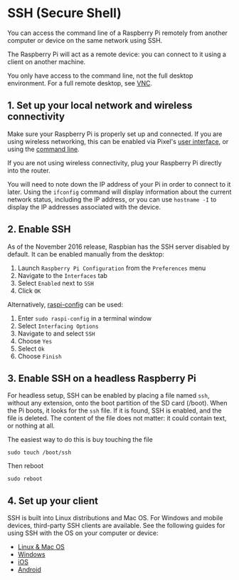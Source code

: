 # SSH (Secure Shell)

You can access the command line of a Raspberry Pi remotely from another computer or device on the same network using SSH.

The Raspberry Pi will act as a remote device: you can connect to it using a client on another machine. 

You only have access to the command line, not the full desktop environment. For a full remote desktop, see [VNC](../vnc/README.md).

## 1. Set up your local network and wireless connectivity

Make sure your Raspberry Pi is properly set up and connected. If you are using wireless networking, this can be enabled via Pixel's [user interface](../../configuration/wireless/README.md), or using the [command line](../../configuration/wireless/wireless-cli.md). 

If you are not using wireless connectivity, plug your Raspberry Pi directly into the router.

You will need to note down the IP address of your Pi in order to connect to it later. Using the `ifconfig` command will display information about the current network status, including the IP address, or you can use `hostname -I` to display the IP addresses associated with the device.

## 2. Enable SSH

As of the November 2016 release, Raspbian has the SSH server disabled by default. It can be enabled manually from the desktop:

1. Launch `Raspberry Pi Configuration` from the `Preferences` menu
1. Navigate to the `Interfaces` tab
1. Select `Enabled` next to `SSH`
1. Click `OK`

Alternatively, [raspi-config](../../configuration/raspi-config.md) can be used:

1. Enter `sudo raspi-config` in a terminal window
1. Select `Interfacing Options`
1. Navigate to and select `SSH`
1. Choose `Yes` 
1. Select `Ok`
1. Choose `Finish`

## 3. Enable SSH on a headless Raspberry Pi

For headless setup, SSH can be enabled by placing a file named `ssh`, without any extension, onto the boot partition of the SD card (/boot). When the Pi boots, it looks for the `ssh` file. If it is found, SSH is enabled, and the file is deleted. The content of the file does not matter: it could contain text, or nothing at all.

The easiest way to do this is buy touching the file
```
sudo touch /boot/ssh
```
Then reboot
```
sudo reboot
```

## 4. Set up your client

SSH is built into Linux distributions and Mac OS. For Windows and mobile devices, third-party SSH clients are available. See the following guides for using SSH with the OS on your computer or device:

- [Linux & Mac OS](unix.md)
- [Windows](windows.md)
- [iOS](ios.md)
- [Android](android.md)
